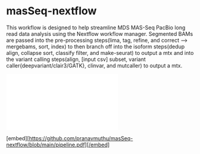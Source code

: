 # masSeq-nextflow
This workflow is designed to help streamline MDS MAS-Seq PacBio long read data analysis using the Nextflow workflow manager. Segmented BAMs are passed into the pre-processing steps(lima, tag, refine, and correct --> mergebams, sort, index) to then branch off into the isoform steps(dedup align, collapse sort, classify filter, and make-seurat) to output a mtx and into the variant calling steps(align, [input csv] subset, variant caller{deepvariant/clair3/GATK}, clinvar, and mutcaller) to output a mtx. 

![Workflow](masSEQ-nextflow/pipeline.pdf)

[embed][https://github.com/pranavmuthu/masSeq-nextflow/blob/main/pipeline.pdf][/embed]
